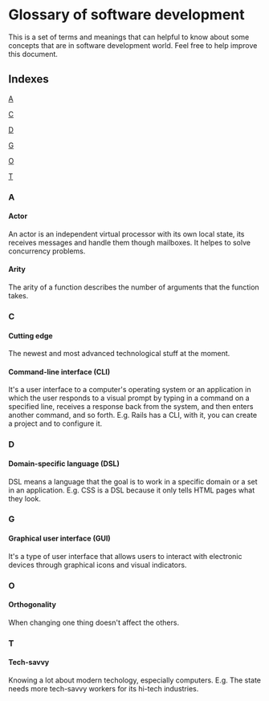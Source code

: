 # Glossary of software development

This is a set of terms and meanings that can helpful to know about some concepts that are in software development world. Feel free to help improve this document.

## Indexes
[A](#a)

[C](#c)

[D](#d)

[G](#g)

[O](#o)

[T](#t)

### A
#### Actor
An actor is an independent virtual processor with its own local state, its receives messages and handle them though mailboxes. It helpes to solve concurrency problems.

#### Arity
The arity of a function describes the number of arguments that the function takes.

### C
#### Cutting edge
The newest and most advanced technological stuff at the moment.

#### Command-line interface (CLI)
It's a user interface to a computer's operating system or an application in which the user responds to a visual prompt by typing in a command on a specified line, receives a response back from the system, and then enters another command, and so forth. E.g. Rails has a CLI, with it, you can create a project and to configure it.

### D
#### Domain-specific language (DSL)
DSL means a language that the goal is to work in a specific domain or a set in an application. E.g. CSS is a DSL because it only tells HTML pages what they look.

### G
#### Graphical user interface (GUI)
It's a type of user interface that allows users to interact with electronic devices through graphical icons and visual indicators.

### O
#### Orthogonality
When changing one thing doesn't affect the others.

### T
#### Tech-savvy
Knowing a lot about modern techology, especially computers. E.g. The state needs more tech-savvy workers for its hi-tech industries.
